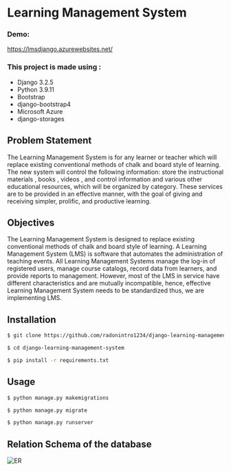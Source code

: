 # Learning Management System

### Demo:
https://lmsdjango.azurewebsites.net/

### This project is made using :
- Django 3.2.5
- Python 3.9.11
- Bootstrap 
- django-bootstrap4
- Microsoft Azure
- django-storages


## Problem Statement

The Learning Management System is for any learner or teacher which will replace 
existing conventional methods of chalk and board style of learning. The new system 
will control the following information: store the instructional materials , books , 
videos , and control information and various other educational resources, which will 
be organized by category. These services are to be provided in an effective manner, 
with the goal of giving and receiving simpler, prolific, and productive learning.

## Objectives 
The Learning Management System is designed to replace existing conventional 
methods of chalk and board style of learning. A Learning Management System 
(LMS) is software that automates the administration of teaching events. All 
Learning Management Systems manage the log-in of registered users, manage 
course catalogs, record data from learners, and provide reports to management.
However, most of the LMS in service have different characteristics and are mutually 
incompatible, hence, effective Learning Management System needs to be 
standardized thus, we are implementing LMS.



## Installation

```bash
$ git clone https://github.com/radonintro1234/django-learning-management-system.git](https://github.com/Premshelavale/AZUREPROJECT.git

$ cd django-learning-management-system

$ pip install -r requirements.txt
```

## Usage

```bash
$ python manage.py makemigrations

$ python manage.py migrate

$ python manage.py runserver
```

## Relation Schema of the database

![ER](https://raw.githubusercontent.com/radonintro1234/django-learning-management-system/master/screenshots/2022-04-22_11-58-18-957_hwgAvOaf6J.png)

